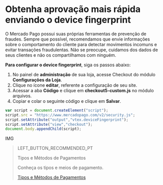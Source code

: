 # Obtenha aprovação mais rápida enviando o device fingerprint

O Mercado Pago possui suas próprias ferramentas de prevenção de fraudes. Sempre que possível, recomendamos que envie informações sobre o comportamento do cliente para detectar movimentos incomuns e evitar transações fraudulentas. Não se preocupe, cuidamos dos dados de seus clientes e não os compartilhamos com ninguém.

**Para configurar o device fingerprint**, siga os passos abaixo:

1. No painel de **administração** de sua loja, acesse Checkout do módulo **Configurações da Loja**.
2. Clique no ícone **editar**, referente a configuração de seu site.
3. Acessar a aba **Código** e clique em **checkout5-custom.js** no módulo arquivos.
4. Copiar e colar o seguinte código e clique em **Salvar**.

```javascript
var script = document.createElement("script");
script.src = "https://www.mercadopago.com/v2/security.js";
script.setAttribute("output","vtex.deviceFingerprint");
script.setAttribute("view","checkout");
document.body.appendChild(script);
```

IMG

> LEFT_BUTTON_RECOMMENDED_PT
>
> Tipos e Métodos de Pagamentos
>
> Conheça os tipos e meios de pagamento.
>
> [Tipos e Métodos de Pagamentos](https://www.mercadopago[FAKER][URL][DOMAIN]/developers/pt/guides/plugins/unofficial/vtex/payment-methods)